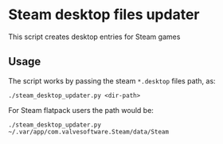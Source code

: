 # Steam desktop files updater
This script creates desktop entries for Steam games

## Usage

The script works by passing the steam `*.desktop` files path, as:
```
./steam_desktop_updater.py <dir-path>
```
For Steam flatpack users the path would be:
```
./steam_desktop_updater.py ~/.var/app/com.valvesoftware.Steam/data/Steam
```

